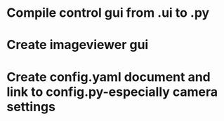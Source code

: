 # Compile control gui from .ui to .py

# Create imageviewer gui

# Create config.yaml document and link to config.py-especially camera settings

#  